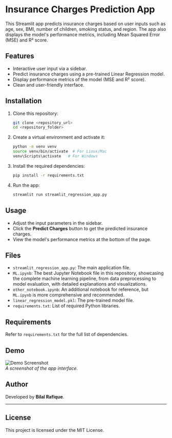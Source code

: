 # Insurance Charges Prediction App

This Streamlit app predicts insurance charges based on user inputs such as age, sex, BMI, number of children, smoking status, and region. The app also displays the model's performance metrics, including Mean Squared Error (MSE) and R² score.

## Features

- Interactive user input via a sidebar.
- Predict insurance charges using a pre-trained Linear Regression model.
- Display performance metrics of the model (MSE and R² score).
- Clean and user-friendly interface.

## Installation

1. Clone this repository:
   ```bash
   git clone <repository_url>
   cd <repository_folder>
   ```

2. Create a virtual environment and activate it:
   ```bash
   python -m venv venv
   source venv/bin/activate  # For Linux/Mac
   venv\Scripts\activate   # For Windows
   ```

3. Install the required dependencies:
   ```bash
   pip install -r requirements.txt
   ```

4. Run the app:
   ```bash
   streamlit run streamlit_regression_app.py
   ```

## Usage

- Adjust the input parameters in the sidebar.
- Click the **Predict Charges** button to get the predicted insurance charges.
- View the model's performance metrics at the bottom of the page.

## Files

- `streamlit_regression_app.py`: The main application file.
- `ML.ipynb`: The best Jupyter Notebook file in this repository, showcasing the complete machine learning pipeline, from data preprocessing to model evaluation, with detailed explanations and visualizations.
- `other_notebook.ipynb`: An additional notebook for reference, but `ML.ipynb` is more comprehensive and recommended.
- `linear_regression_model.pkl`: The pre-trained model file.
- `requirements.txt`: List of required Python libraries.

## Requirements

Refer to `requirements.txt` for the full list of dependencies.

## Demo

![Demo Screenshot](screenshot.png)  
*A screenshot of the app interface.*

## Author

Developed by **Bilal Rafique**.

---

## License

This project is licensed under the MIT License.

